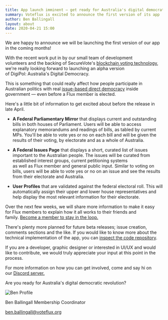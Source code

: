 ```yaml
---
title: App launch imminent – get ready for Australia's digital democratic revolution
summary: Voteflux is excited to announce the first version of its app 'DigiPol&#58; Australia's Digital Democracy' will be launching soon.
author: Ben Ballingall
layout: about
date: 2020-04-21 15:00
---
```


We are happy to announce we will be launching the first version of our app in the coming months!

With the recent work put in by our small team of development volunteers and the backing of SecureVote's [blockchain voting technology](https://secure.vote/), we're really looking forward to launching an alpha version of DigiPol: Australia's Digital Democracy.

This is something that could really affect how people participate in Australian politics with real [issue-based direct democracy](https://voteflux.org/about/vision-and-purpose/) inside government — even before a Flux member is elected.

Here's a little bit of information to get excited about before the release in late April.

*  **A Federal Parliamentary Mirror** that displays current and outstanding bills in both houses of Parliament. Users will be able to access explanatory memorandums and readings of bills, as tabled by current MPs. You'll be able to vote yes or no on each bill and will be given the results of their voting, by electorate and as a whole of Australia.

*   **A Federal Issues Page** that displays a short, curated list of issues important to the Australian people. The issues will be curated from established interest groups, current petitioning systems\
    as well as Flux member and general public input. Similar to voting on bills, users will be able to vote yes or no on an issue and see the results from their electorate and Australia.

*   **User Profiles** that are validated against the federal electoral roll. This will automatically assign their upper and lower house representatives and help display the most relevant information for their electorate.

Over the next few weeks, we will share more information to make it easy for Flux members to explain how it all works to their friends and family. [Become a member to stay in the loop.](https://voteflux.org/signup/?utm_content=nav~)

There's plenty more planned for future beta releases; issue creation, comments sections and the like. If you would like to know more about the technical implementation of the app, you can [inspect the code repository](https://github.com/voteflux/voting_app).

If you are a developer, graphic designer or interested in UI/UX and would like to contribute, we would truly appreciate your input at this point in the process.  

For more information on how you can get involved, come and say hi on our [Discord server.](https://discord.io/FluxParty) 

Are you ready for Australia's digital democratic revolution?

![Ben Profile](img/wa-team/ben-ballingall.jpg)

Ben Ballingall
Membership Coordinator

[ben.ballingall@voteflux.org](mailto:ben.ballingall@voteflux.org)
